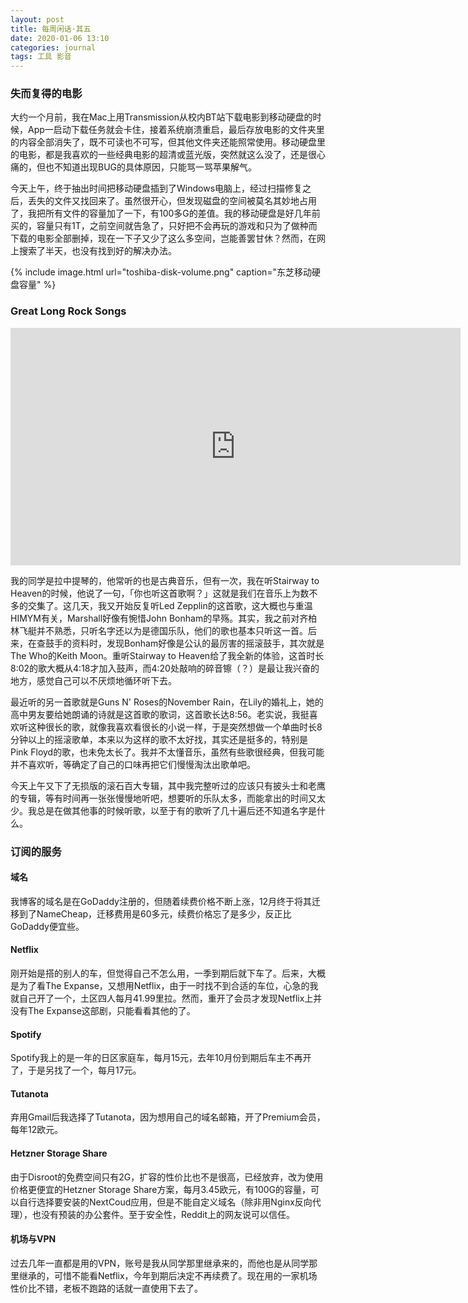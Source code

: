 ```yaml
---
layout: post
title: 每周闲话·其五
date: 2020-01-06 13:10
categories: journal
tags: 工具 影音
---
```


### 失而复得的电影

大约一个月前，我在Mac上用Transmission从校内BT站下载电影到移动硬盘的时候，App一启动下载任务就会卡住，接着系统崩溃重启，最后存放电影的文件夹里的内容全部消失了，既不可读也不可写，但其他文件夹还能照常使用。移动硬盘里的电影，都是我喜欢的一些经典电影的超清或蓝光版，突然就这么没了，还是很心痛的，但也不知道出现BUG的具体原因，只能骂一骂苹果解气。

今天上午，终于抽出时间把移动硬盘插到了Windows电脑上，经过扫描修复之后，丢失的文件又找回来了。虽然很开心，但发现磁盘的空间被莫名其妙地占用了，我把所有文件的容量加了一下，有100多G的差值。我的移动硬盘是好几年前买的，容量只有1T，之前空间就告急了，只好把不会再玩的游戏和只为了做种而下载的电影全部删掉，现在一下子又少了这么多空间，岂能善罢甘休？然而，在网上搜索了半天，也没有找到好的解决办法。

{% include image.html url="toshiba-disk-volume.png" caption="东芝移动硬盘容量" %}

### Great Long Rock Songs

<iframe src="https://open.spotify.com/embed/playlist/5u6AOTSiDOT70KxH1eCHzZ" width="720" height="380" frameborder="0" allowtransparency="true" allow="encrypted-media"></iframe>

我的同学是拉中提琴的，他常听的也是古典音乐，但有一次，我在听Stairway to Heaven的时候，他说了一句，「你也听这首歌啊？」这就是我们在音乐上为数不多的交集了。这几天，我又开始反复听Led Zepplin的这首歌，这大概也与重温HIMYM有关，Marshall好像有惋惜John Bonham的早殇。其实，我之前对齐柏林飞艇并不熟悉，只听名字还以为是德国乐队，他们的歌也基本只听这一首。后来，在查鼓手的资料时，发现Bonham好像是公认的最厉害的摇滚鼓手，其次就是The Who的Keith Moon。重听Stairway to Heaven给了我全新的体验，这首时长8:02的歌大概从4:18才加入鼓声，而4:20处敲响的碎音镲（？）是最让我兴奋的地方，感觉自己可以不厌烦地循环听下去。

最近听的另一首歌就是Guns N' Roses的November Rain，在Lily的婚礼上，她的高中男友要给她朗诵的诗就是这首歌的歌词，这首歌长达8:56。老实说，我挺喜欢听这种很长的歌，就像我喜欢看很长的小说一样，于是突然想做一个单曲时长8分钟以上的摇滚歌单，本来以为这样的歌不太好找，其实还是挺多的，特别是Pink Floyd的歌，也未免太长了。我并不太懂音乐，虽然有些歌很经典，但我可能并不喜欢听，等确定了自己的口味再把它们慢慢淘汰出歌单吧。

今天上午又下了无损版的滚石百大专辑，其中我完整听过的应该只有披头士和老鹰的专辑，等有时间再一张张慢慢地听吧，想要听的乐队太多，而能拿出的时间又太少。我总是在做其他事的时候听歌，以至于有的歌听了几十遍后还不知道名字是什么。

### 订阅的服务

#### 域名

我博客的域名是在GoDaddy注册的，但随着续费价格不断上涨，12月终于将其迁移到了NameCheap，迁移费用是60多元，续费价格忘了是多少，反正比GoDaddy便宜些。

#### Netflix

刚开始是搭的别人的车，但觉得自己不怎么用，一季到期后就下车了。后来，大概是为了看The Expanse，又想用Netflix，由于一时找不到合适的车位，心急的我就自己开了一个，土区四人每月41.99里拉。然而，重开了会员才发现Netflix上并没有The Expanse这部剧，只能看看其他的了。

#### Spotify

Spotify我上的是一年的日区家庭车，每月15元，去年10月份到期后车主不再开了，于是另找了一个，每月17元。

#### Tutanota

弃用Gmail后我选择了Tutanota，因为想用自己的域名邮箱，开了Premium会员，每年12欧元。

#### Hetzner Storage Share

由于Disroot的免费空间只有2G，扩容的性价比也不是很高，已经放弃，改为使用价格更便宜的Hetzner Storage Share方案，每月3.45欧元，有100G的容量，可以自行选择要安装的NextCoud应用，但是不能自定义域名（除非用Nginx反向代理），也没有预装的办公套件。至于安全性，Reddit上的网友说可以信任。

#### 机场与VPN

过去几年一直都是用的VPN，账号是我从同学那里继承来的，而他也是从同学那里继承的，可惜不能看Netflix，今年到期后决定不再续费了。现在用的一家机场性价比不错，老板不跑路的话就一直使用下去了。